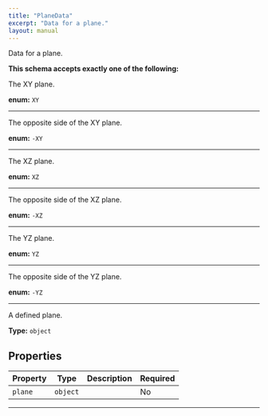 ```yaml
---
title: "PlaneData"
excerpt: "Data for a plane."
layout: manual
---
```


Data for a plane.






**This schema accepts exactly one of the following:**

The XY plane.



**enum:** `XY`







----
The opposite side of the XY plane.



**enum:** `-XY`







----
The XZ plane.



**enum:** `XZ`







----
The opposite side of the XZ plane.



**enum:** `-XZ`







----
The YZ plane.



**enum:** `YZ`







----
The opposite side of the YZ plane.



**enum:** `-YZ`







----
A defined plane.



**Type:** `object`





## Properties

| Property | Type | Description | Required |
|----------|------|-------------|----------|
| `plane` |`object`|  | No |


----




